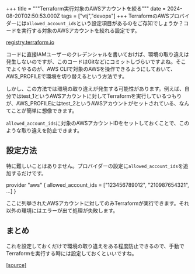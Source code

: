 +++
title = """Terraform実行対象のAWSアカウントを絞る"""
date = 2024-08-20T02:50:53.000Z
tags = ["vtj","devops"]
+++
TerraformのAWSプロバイダーには`allowed_account_ids`という設定項目があるのをご存知でしょうか？コードを実行する対象のAWSアカウントを絞れる設定です。

[registry.terraform.io](https://registry.terraform.io/providers/hashicorp/aws/latest/docs#allowed_account_ids)

コードに直接IAMユーザーのクレデンシャルを書いておけば、環境の取り違えは発生しないのですが、このコードはGitなどにコミットしづらいですよね。そこでよくやるのが、AWS CLIで対象のAWSを操作できるようにしておいて、AWS\_PROFILEで環境を切り替えるという方法です。

しかし、この方法では環境の取り違えが発生する可能性があります。例えば、自分ではtest\_1というAWSアカウントに対してTerraformを実行しているつもりが、AWS\_PROFILEにはtest\_2というAWSアカウントがセットされている、なんてことが簡単に想像できます。

`allowed_account_ids`に対象のAWSアカウントIDをセットしておくことで、このような取り違えを防止できます。

設定方法
----

特に難しいことはありません。プロバイダーの設定に`allowed_account_ids`を追加するだけです。

provider "aws" {
  allowed\_account\_ids = \["123456789012", "210987654321", ...\]
}

ここに列挙されたAWSアカウントに対してのみTerraformが実行できます。それ以外の環境にはエラーが出て処理が失敗します。

まとめ
---

これを設定しておくだけで環境の取り違えをある程度防止できるので、手動でTerraformを実行する時には設定しておくといいですね。

[[source]](https://devops-blog.virtualtech.jp/entry/20240820/1724122253)
